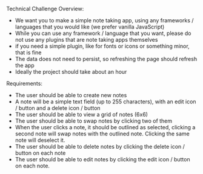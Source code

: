 Technical Challenge Overview:

- We want you to make a simple note taking app, using any frameworks / languages
  that you would like (we prefer vanilla JavaScript)
- While you can use any framework / language that you want, please do not use
  any plugins that are note taking apps themselves
- if you need a simple plugin, like for fonts or icons or something minor,
  that is fine
- The data does not need to persist, so refreshing the page should refresh the app
- Ideally the project should take about an hour

Requirements:

- The user should be able to create new notes
- A note will be a simple text field (up to 255 characters), with an edit icon /
  button and a delete icon / button
- The user should be able to view a grid of notes (6x6)
- The user should be able to swap notes by clicking two of them
- When the user clicks a note, it should be outlined as selected, clicking a
  second note will swap notes with the outlined note. Clicking the same note
  will deselect it.
- The user should be able to delete notes by clicking the delete icon / button
  on each note
- The user should be able to edit notes by clicking the edit icon / button on
  each note.
